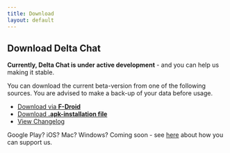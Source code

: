 ```yaml
---
title: Download
layout: default
---
```


## Download Delta Chat

**Currently, Delta Chat is under active development** - and you can help us making it stable.

You can download the current beta-version from one of the following sources. You are advised to make a back-up of your data before usage.

* [Download via **F-Droid**](https://f-droid.org/app/com.b44t.messenger)
* [Download **.apk-installation file**](https://f-droid.org/repository/browse/?fdid=com.b44t.messenger#downloadbutton)
* [View Changelog](changelog)

Google Play? iOS? Mac? Windows? Coming soon - see [here](support) about how you can support us.

